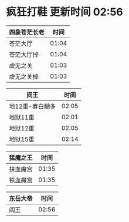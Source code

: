 # 疯狂打鞋 更新时间 02:56

| 四象苍茫长老   | 时间    |
|--------|-------|
| 苍茫大厅 | 01:04 |
| 苍茫大厅掉 | 01:04 |
| 虚无之关 | 01:03 |
| 虚无之关掉 | 01:03 |

| 间王   | 时间    |
|--------|-------|
| 地12重-春白糊多 | 02:05 |
| 地狱11重 | 02:01 |
| 地狱12重 | 02:05 |
| 地狱15重 | 02:14 |

| 猛魔之王   | 时间    |
|--------|-------|
| 扶血魔宫 | 01:35 |
| 铁血魔宫 | 01:35 |

| 东岳大帝   | 时间    |
|--------|-------|
| 阎王 | 02:56 |